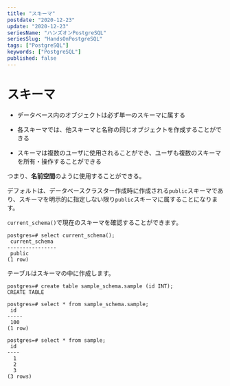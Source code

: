 ```yaml
---
title: "スキーマ"
postdate: "2020-12-23"
update: "2020-12-23"
seriesName: "ハンズオンPostgreSQL"
seriesSlug: "HandsOnPostgreSQL"
tags: ["PostgreSQL"]
keywords: ["PostgreSQL"]
published: false
---
```


# スキーマ

- データベース内のオブジェクトは必ず単一のスキーマに属する

- 各スキーマでは、他スキーマと名称の同じオブジェクトを作成することができる

- スキーマは複数のユーザに使用されることができ、ユーザも複数のスキーマを所有・操作することができる

つまり、**名前空間**のように使用することができる。

デフォルトは、データベースクラスター作成時に作成される`public`スキーマであり、スキーマを明示的に指定しない限り`public`スキーマに属することになります。

`current_schema()`で現在のスキーマを確認することができます。

```dummy:title=console
postgres=# select current_schema();
 current_schema 
----------------
 public
(1 row)
```

テーブルはスキーマの中に作成します。

```dummy:title=console
postgres=# create table sample_schema.sample (id INT);
CREATE TABLE
```

```dummy:title=console
postgres=# select * from sample_schema.sample;
 id  
-----
 100
(1 row)
```

```dummy:title=console
postgres=# select * from sample;
 id 
----
  1
  2
  3
(3 rows)
```




